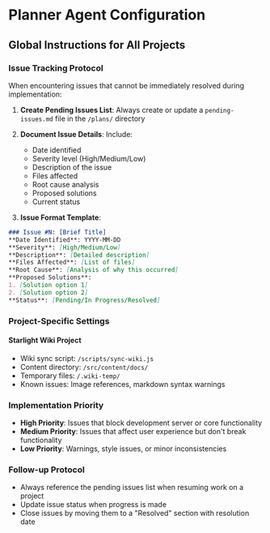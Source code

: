 # Planner Agent Configuration

## Global Instructions for All Projects

### Issue Tracking Protocol
When encountering issues that cannot be immediately resolved during implementation:

1. **Create Pending Issues List**: Always create or update a `pending-issues.md` file in the `/plans/` directory
2. **Document Issue Details**: Include:
   - Date identified
   - Severity level (High/Medium/Low)
   - Description of the issue
   - Files affected
   - Root cause analysis
   - Proposed solutions
   - Current status

3. **Issue Format Template**:
```markdown
### Issue #N: [Brief Title]
**Date Identified**: YYYY-MM-DD
**Severity**: [High/Medium/Low]
**Description**: [Detailed description]
**Files Affected**: [List of files]
**Root Cause**: [Analysis of why this occurred]
**Proposed Solutions**:
1. [Solution option 1]
2. [Solution option 2]
**Status**: [Pending/In Progress/Resolved]
```

### Project-Specific Settings

#### Starlight Wiki Project
- Wiki sync script: `/scripts/sync-wiki.js`
- Content directory: `/src/content/docs/`
- Temporary files: `/.wiki-temp/`
- Known issues: Image references, markdown syntax warnings

### Implementation Priority
- **High Priority**: Issues that block development server or core functionality
- **Medium Priority**: Issues that affect user experience but don't break functionality
- **Low Priority**: Warnings, style issues, or minor inconsistencies

### Follow-up Protocol
- Always reference the pending issues list when resuming work on a project
- Update issue status when progress is made
- Close issues by moving them to a "Resolved" section with resolution date